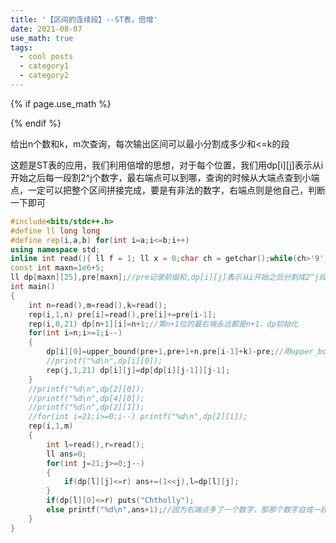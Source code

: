 ```yaml
---
title: '【区间的连续段】--ST表，倍增'
date: 2021-08-07
use_math: true
tags:
  - cool posts
  - category1
  - category2
---
```

{% if page.use_math %}  
<script type="text/javascript" id="MathJax-script" async  
  src="https://cdn.jsdelivr.net/npm/mathjax@3/es5/tex-mml-chtml.js">  
</script>  
<script>  
  MathJax = {  
    tex: {  
      inlineMath: [['$', '$'], ['\\(', '\\)']],  
      displayMath: [['$$', '$$'], ['\\[', '\\]']],  
      processEscapes: true  
    }  
  };  
</script>  
{% endif %}

给出n个数和k，m次查询，每次输出区间可以最小分割成多少和<=k的段

这题是ST表的应用，我们利用倍增的思想，对于每个位置，我们用dp[i][j]表示从i开始之后每一段割2^j个数字，最右端点可以到哪，查询的时候从大端点查到小端点，一定可以把整个区间拼接完成，要是有非法的数字，右端点则是他自己，判断一下即可

```cpp 
#include<bits/stdc++.h>
#define ll long long
#define rep(i,a,b) for(int i=a;i<=b;i++)
using namespace std;
inline int read(){ ll f = 1; ll x = 0;char ch = getchar();while(ch>'9'||ch<'0') {if(ch=='-') f=-1; ch = getchar();}while(ch>='0'&&ch<='9') x = (x<<3) + (x<<1) + ch - '0',  ch = getchar();return x*f; } ;
const int maxn=1e6+5;
ll dp[maxn][25],pre[maxn];//pre记录前缀和,dp[i][j]表示从i开始之后分割成2^j段，最右端可以到达哪里
int main()
{
    int n=read(),m=read(),k=read();
    rep(i,1,n) pre[i]=read(),pre[i]+=pre[i-1];
    rep(i,0,21) dp[n+1][i]=n+1;//第n+1位的最右端永远都是n+1，dp初始化
    for(int i=n;i>=1;i--)
    {
        dp[i][0]=upper_bound(pre+1,pre+1+n,pre[i-1]+k)-pre;//用upper_bound之后可以统一右端点为dp[i][j]-1
        //printf("%d\n",dp[i][0]);
        rep(j,1,21) dp[i][j]=dp[dp[i][j-1]][j-1];
    }
    //printf("%d\n",dp[2][0]);
    //printf("%d\n",dp[4][0]);
    //printf("%d\n",dp[2][1]);
    //for(int i=21;i>=0;i--) printf("%d\n",dp[2][i]);
    rep(i,1,m)
    {
        int l=read(),r=read();
        ll ans=0;
        for(int j=21;j>=0;j--)
        {
            if(dp[l][j]<=r) ans+=(1<<j),l=dp[l][j];
        }
        if(dp[l][0]<=r) puts("Chtholly");
        else printf("%d\n",ans+1);//因为右端点多了一个数字，那那个数字自成一段
    }
}
```
